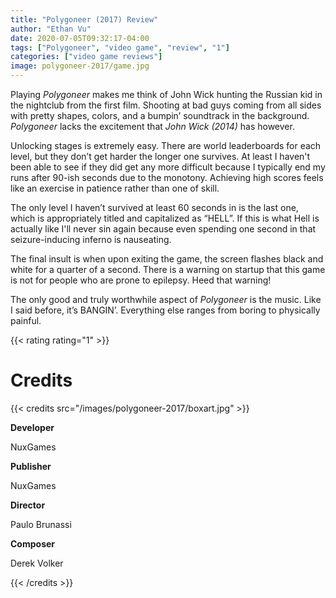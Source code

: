```yaml
---
title: "Polygoneer (2017) Review"
author: "Ethan Vu"
date: 2020-07-05T09:32:17-04:00
tags: ["Polygoneer", "video game", "review", "1"]
categories: ["video game reviews"]
image: polygoneer-2017/game.jpg
---
```


Playing *Polygoneer* makes me think of John Wick hunting the Russian kid in the nightclub from the first film.  Shooting at bad guys coming from all sides with pretty shapes, colors, and a bumpin’ soundtrack in the background.  *Polygoneer* lacks the excitement that *John Wick (2014)* has however.

Unlocking stages is extremely easy.  There are world leaderboards for each level, but they don’t get harder the longer one survives.  At least I haven't been able to see if they did get any more difficult because I typically end my runs after 90-ish seconds due to the monotony.  Achieving high scores feels like an exercise in patience rather than one of skill.

The only level I haven’t survived at least 60 seconds in is the last one, which is appropriately titled and capitalized as “HELL”.  If this is what Hell is actually like I'll never sin again because even spending one second in that seizure-inducing inferno is nauseating.

The final insult is when upon exiting the game, the screen flashes black and white for a quarter of a second.  There is a warning on startup that this game is not for people who are prone to epilepsy.  Heed that warning!

The only good and truly worthwhile aspect of *Polygoneer* is the music.  Like I said before, it’s BANGIN’.  Everything else ranges from boring to physically painful.

{{< rating rating="1" >}}

# Credits
{{< credits src="/images/polygoneer-2017/boxart.jpg" >}}
<p><b>Developer</b></p>
<p>NuxGames</p>
<p><b>Publisher</b></p>
<p>NuxGames</p>
<p><b>Director</b></p>
<p>Paulo Brunassi</p>
<p><b>Composer</b></p>
<p>Derek Volker</p>
{{< /credits >}}
